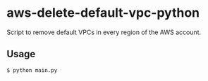 # aws-delete-default-vpc-python

Script to remove default VPCs in every region of the AWS account.

## Usage
```
$ python main.py
```